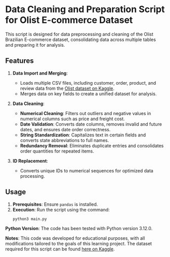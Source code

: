 # Data Cleaning and Preparation Script for Olist E-commerce Dataset

This script is designed for data preprocessing and cleaning of the Olist Brazilian E-commerce dataset, consolidating data across multiple tables and preparing it for analysis.

## Features

1. **Data Import and Merging**:
   - Loads multiple CSV files, including customer, order, product, and review data from the [Olist dataset on Kaggle](https://www.kaggle.com/datasets/olistbr/brazilian-ecommerce).
   - Merges data on key fields to create a unified dataset for analysis.

2. **Data Cleaning**:
   - **Numerical Cleaning**: Filters out outliers and negative values in numerical columns such as price and freight cost.
   - **Date Validation**: Converts date columns, removes invalid and future dates, and ensures date order correctness.
   - **String Standardization**: Capitalizes text in certain fields and converts state abbreviations to full names.
   - **Redundancy Removal**: Eliminates duplicate entries and consolidates order quantities for repeated items.

3. **ID Replacement**:
   - Converts unique IDs to numerical sequences for optimized data processing.

## Usage

1. **Prerequisites**: Ensure `pandas` is installed.
2. **Execution**: Run the script using the command:
   ```bash
   python3 main.py

**Python Version**: The code has been tested with Python version 3.12.0.

**Notes**: This code was developed for educational purposes, with all modifications tailored to the goals of this learning project. The dataset required for this script can be found [here on Kaggle](https://www.kaggle.com/datasets/olistbr/brazilian-ecommerce).
